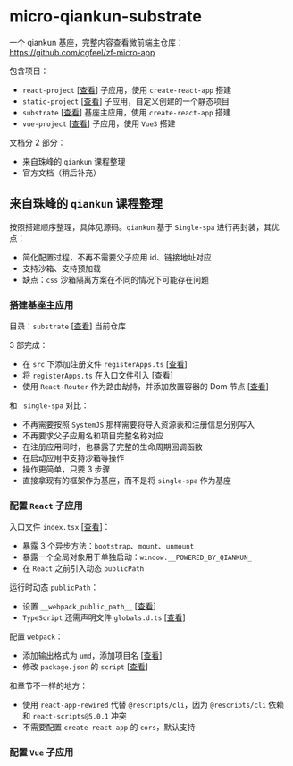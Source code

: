# micro-qiankun-substrate

一个 qiankun 基座，完整内容查看微前端主仓库：https://github.com/cgfeel/zf-micro-app

包含项目：

- `react-project` [[查看](https://github.com/cgfeel/micro-qiankun-app-cra)] 子应用，使用 `create-react-app` 搭建
- `static-project` [[查看](https://github.com/cgfeel/micro-qiankun-app-static)] 子应用，自定义创建的一个静态项目
- `substrate` [[查看](https://github.com/cgfeel/micro-qiankun-substrate)] 基座主应用，使用 `create-react-app` 搭建
- `vue-project` [[查看](https://github.com/cgfeel/micro-qiankun-app-vue3)] 子应用，使用 `Vue3` 搭建

文档分 2 部分：

- 来自珠峰的 `qiankun` 课程整理
- 官方文档（稍后补充）

## 来自珠峰的 `qiankun` 课程整理

按照搭建顺序整理，具体见源码。`qiankun` 基于 `Single-spa` 进行再封装，其优点：

- 简化配置过程，不再不需要父子应用 id、链接地址对应
- 支持沙箱、支持预加载
- 缺点：`css` 沙箱隔离方案在不同的情况下可能存在问题

### 搭建基座主应用

目录：`substrate` [[查看](https://github.com/cgfeel/micro-qiankun-substrate)] 当前仓库

3 部完成：

- 在 `src` 下添加注册文件 `registerApps.ts` [[查看](https://github.com/cgfeel/micro-qiankun-substrate/blob/main/src/registerApp.ts)]
- 将 `registerApps.ts` 在入口文件引入 [[查看](https://github.com/cgfeel/micro-qiankun-substrate/blob/main/src/index.tsx)]
- 使用 `React-Router` 作为路由劫持，并添加放置容器的 Dom 节点 [[查看](https://github.com/cgfeel/micro-qiankun-substrate/blob/main/src/App.tsx)]

和 ` single-spa` 对比：

- 不再需要按照 `SystemJS` 那样需要将导入资源表和注册信息分别写入
- 不再要求父子应用名和项目完整名称对应
- 在注册应用同时，也暴露了完整的生命周期回调函数
- 在启动应用中支持沙箱等操作
- 操作更简单，只要 3 步骤
- 直接拿现有的框架作为基座，而不是将 `single-spa` 作为基座

### 配置 `React` 子应用

入口文件 `index.tsx` [[查看](https://github.com/cgfeel/micro-qiankun-app-cra/blob/main/src/index.tsx)]：

- 暴露 3 个异步方法：`bootstrap`、`mount`、`unmount`
- 暴露一个全局对象用于单独启动：`window.__POWERED_BY_QIANKUN_`
- 在 `React` 之前引入动态 `publicPath`

运行时动态 `publicPath`：

- 设置 `__webpack_public_path__` [[查看](https://github.com/cgfeel/micro-qiankun-app-cra/blob/main/src/public-path.ts)]
- `TypeScript` 还需声明文件 `globals.d.ts` [[查看](https://github.com/cgfeel/micro-qiankun-app-cra/blob/main/src/globals.d.ts)]

配置 `webpack`：

- 添加输出格式为 `umd`，添加项目名 [[查看](https://github.com/cgfeel/micro-qiankun-app-cra/blob/main/config-overrides.js)]
- 修改 `package.json` 的 `script` [[查看](https://github.com/cgfeel/micro-qiankun-app-cra/blob/main/package.json)]

和章节不一样的地方：

- 使用 `react-app-rewired` 代替 `@rescripts/cli`，因为 `@rescripts/cli` 依赖和 `react-scripts@5.0.1` 冲突
- 不需要配置 `create-react-app` 的 `cors`，默认支持

### 配置 `Vue` 子应用
